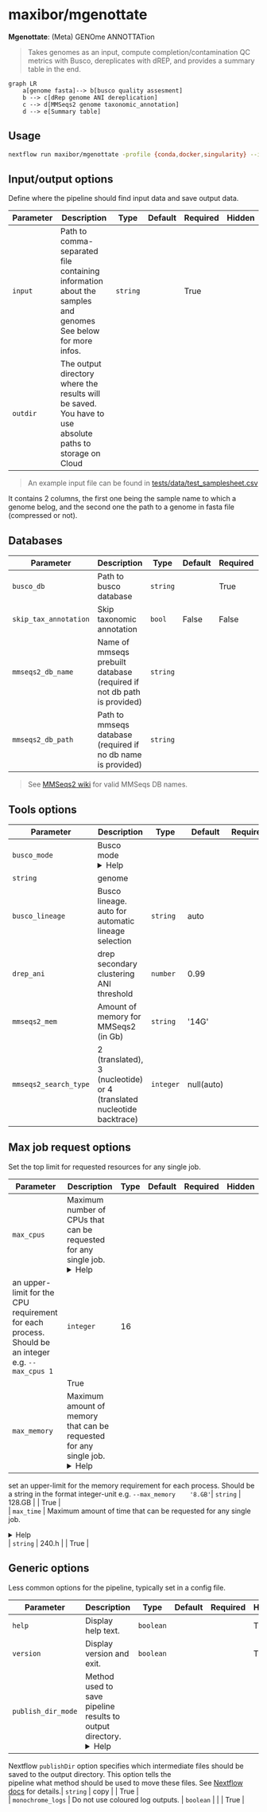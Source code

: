 

# maxibor/mgenottate

**Mgenottate**: (Meta) GENOme ANNOTTATion

>Takes genomes as an input, compute completion/contamination QC metrics with Busco, dereplicates with dREP, and provides a summary table in the end.

```mermaid
graph LR
    a[genome fasta]--> b[busco quality assesment]
    b --> c[dRep genome ANI dereplication]
    c --> d[MMSeqs2 genome taxonomic_annotation]
    d --> e[Summary table]
```

## Usage

```bash
nextflow run maxibor/mgenottate -profile {conda,docker,singularity} --input genome_sheet.csv --busco_db path/to/busco/db --mmseqs2_db_path path/to/mmseqs/db
```

## Input/output options                                                                                                            
                                                                                                                                   
Define where the pipeline should find input data and save output data.                                                             
                                                                                                                                   
| Parameter | Description | Type | Default | Required | Hidden |                                                                   
|-----------|-----------|-----------|-----------|-----------|-----------|                                                          
| `input` | Path to comma-separated file containing information about the samples and genomes See below for more infos. | `string` |  | True |  |                                                                             
| `outdir` | The output directory where the results will be saved. You have to use absolute paths to storage on Cloud                                                                                           


> An example input file can be found in [tests/data/test_samplesheet.csv](tests/data/test_samplesheet.csv)

It contains 2 columns, the first one being the sample name to which a genome belog, and the second one the path to a genome in fasta file (compressed or not).

## Databases                                                                                                                                                                                                                                 
| Parameter | Description | Type | Default | Required | Hidden |                                                                   
|-----------|-----------|-----------|-----------|-----------|-----------|                                                          
| `busco_db` | Path to busco database | `string` |  | True |  |                                                                    
| `skip_tax_annotation` | Skip taxonomic annotation | `bool` | False | False |  |      
| `mmseqs2_db_name` | Name of mmseqs prebuilt database (required if not db path is provided)  | `string` |  |  |  |                            
| `mmseqs2_db_path` | Path to mmseqs database (required if no db name is provided)| `string` |  |  |  |                                                                

> See [MMSeqs2 wiki](https://github.com/soedinglab/MMseqs2/wiki#downloading-databases) for valid MMSeqs DB names.

## Tools options

| Parameter | Description | Type | Default | Required | Hidden |                                                                   
|-----------|-----------|-----------|-----------|-----------|-----------|                                                          
| `busco_mode` | Busco mode <details><summary>Help</summary><small>One of genome, proteins, or transcriptome</small></details>|    
`string` | genome |  |  |                                                                                                          
| `busco_lineage` | Busco lineage. auto for automatic lineage selection | `string` | auto |  |  |                                  
| `drep_ani` | drep secondary clustering ANI threshold | `number` | 0.99 |  |  |
| `mmseqs2_mem` | Amount of memory for MMSeqs2 (in Gb) | `string` | '14G' |  |  |                                                       
| `mmseqs2_search_type` | 2 (translated), 3 (nucleotide) or 4 (translated nucleotide backtrace) | `integer` | null(auto) |  |  |                                                        

## Max job request options                                                                                                         
                                                                                                                                   
Set the top limit for requested resources for any single job.                                                                      
                                                                                                                                   
| Parameter | Description | Type | Default | Required | Hidden |                                                                   
|-----------|-----------|-----------|-----------|-----------|-----------|                                                          
| `max_cpus` | Maximum number of CPUs that can be requested for any single job. <details><summary>Help</summary><small>Use to set  
an upper-limit for the CPU requirement for each process. Should be an integer e.g. `--max_cpus 1`</small></details>| `integer` | 16
|  | True |                                                                                                                        
| `max_memory` | Maximum amount of memory that can be requested for any single job. <details><summary>Help</summary><small>Use to  
set an upper-limit for the memory requirement for each process. Should be a string in the format integer-unit e.g. `--max_memory   
'8.GB'`</small></details>| `string` | 128.GB |  | True |                                                                           
| `max_time` | Maximum amount of time that can be requested for any single job. <details><summary>Help</summary><small>Use to set  
an upper-limit for the time requirement for each process. Should be a string in the format integer-unit e.g. `--max_time           
'2.h'`</small></details>| `string` | 240.h |  | True |                                                                             
                                                                                                                                   
## Generic options                                                                                                                 
                                                                                                                                   
Less common options for the pipeline, typically set in a config file.                                                              
                                                                                                                                   
| Parameter | Description | Type | Default | Required | Hidden |                                                                   
|-----------|-----------|-----------|-----------|-----------|-----------|                                                          
| `help` | Display help text. | `boolean` |  |  | True |                                                                           
| `version` | Display version and exit. | `boolean` |  |  | True |                                                                 
| `publish_dir_mode` | Method used to save pipeline results to output directory. <details><summary>Help</summary><small>The        
Nextflow `publishDir` option specifies which intermediate files should be saved to the output directory. This option tells the     
pipeline what method should be used to move these files. See [Nextflow                                                             
docs](https://www.nextflow.io/docs/latest/process.html#publishdir) for details.</small></details>| `string` | copy |  | True |     
| `monochrome_logs` | Do not use coloured log outputs. | `boolean` |  |  | True |                                                  
                                                                                                                                   


